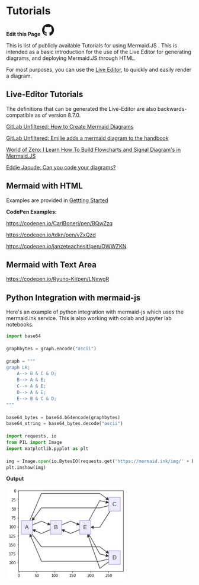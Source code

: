 # Tutorials

**Edit this Page** [![N|Solid](img/GitHub-Mark-32px.png)](https://github.com/mermaid-js/mermaid/blob/develop/docs/Tutorials.md)

This is  list of publicly available Tutorials for using Mermaid.JS . This is intended as a basic introduction for the use of the Live Editor for generating diagrams, and deploying Mermaid.JS through HTML.  

For most purposes, you can use the [Live Editor](https://mermaid-js.github.io/mermaid-live-editor), to quickly and easily render a diagram. 


## Live-Editor Tutorials
The definitions that can be generated the Live-Editor are also backwards-compatible as of version 8.7.0.

[GitLab Unfiltered: How to Create Mermaid Diagrams](https://www.youtube.com/watch?v=SQ9QmuTHuSI&t=438s)

[GitLab Unfiltered: Emilie adds a mermaid diagram to the handbook](https://www.youtube.com/watch?v=5RQqht3NNSE)

[World of Zero: I Learn How To Build Flowcharts and Signal Diagram's in Mermaid.JS](https://www.youtube.com/watch?v=7_2IroEs6Is&t=207s)

[Eddie Jaoude: Can you code your diagrams?](https://www.youtube.com/watch?v=9HZzKkAqrX8)


## Mermaid with HTML
Examples are provided in [Gettting Started](n00b-gettingStarted.md)

**CodePen Examples:**

https://codepen.io/CarlBoneri/pen/BQwZzq

https://codepen.io/tdkn/pen/vZxQzd

https://codepen.io/janzeteachesit/pen/OWWZKN


## Mermaid with Text Area

https://codepen.io/Ryuno-Ki/pen/LNxwgR

## Python Integration with mermaid-js
Here's an example of python integration with mermaid-js which uses the mermaid.ink service. 
This is also working with colab and jupyter lab notebooks.

```python
import base64

graphbytes = graph.encode("ascii")

graph = """
graph LR;
    A--> B & C & D;
    B--> A & E;
    C--> A & E;
    D--> A & E;
    E--> B & C & D;
"""

base64_bytes = base64.b64encode(graphbytes)
base64_string = base64_bytes.decode("ascii")

import requests, io
from PIL import Image
import matplotlib.pyplot as plt

img = Image.open(io.BytesIO(requests.get('https://mermaid.ink/img/' + base64_string).content))
plt.imshow(img)
```
**Output**

![image](img/python-mermaid-integration.png)
